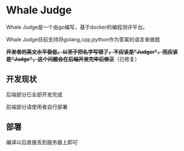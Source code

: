 # Whale Judge

Whale Judge是一个由go编写，基于docker的编程测评平台。

Whale Judge目前支持将golang,cpp,python作为答案的语言来做题

~~**开发者的英文水平极低，以至于把名字写错了，不应该是"Judger"，而应该是"Judge"，这个问题会在后端开发完毕后修正**~~（已修复）

## 开发现状

后端部分已全部开发完成

前端部分请使用者自行部署

## 部署

编译以后直接丢到服务器上即可